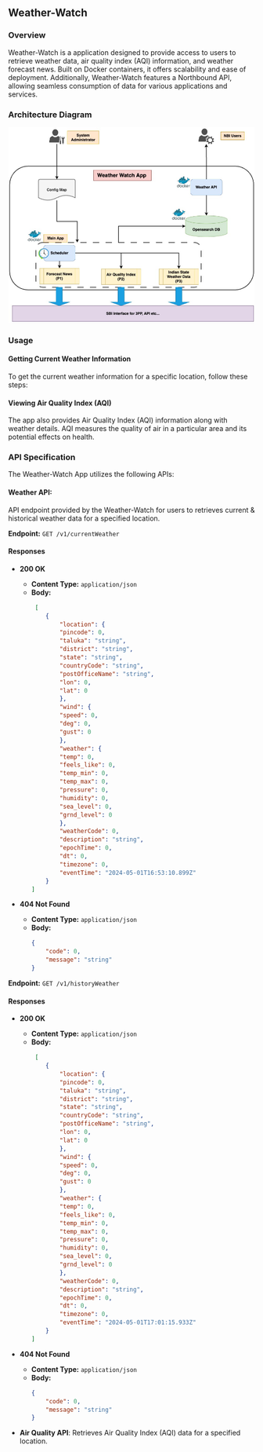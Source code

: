 ## Weather-Watch

### Overview

Weather-Watch is a application designed to provide access to users to retrieve weather data, air quality index (AQI) information, and weather forecast news. Built on Docker containers, it offers scalability and ease of deployment. Additionally, Weather-Watch features a Northbound API, allowing seamless consumption of data for various applications and services.

### Architecture Diagram

![Architecture Diagram](docker/utils/Weather_Watch.jpg)

### Usage

#### Getting Current Weather Information

To get the current weather information for a specific location, follow these steps:

<!-- 
1. **Open the Weather App**:
2. **Search for Location**: Enter the name of the location for which you want to get weather information in the search bar.
3. **View Weather Details**: Once the location is selected, the app will display the current weather information, including temperature, humidity, wind speed, and Air Quality Index (AQI).
-->

#### Viewing Air Quality Index (AQI)

The app also provides Air Quality Index (AQI) information along with weather details. AQI measures the quality of air in a particular area and its potential effects on health.

### API Specification

The Weather-Watch App utilizes the following APIs:

#### Weather API:
API endpoint provided by the Weather-Watch for users to retrieves current & historical weather data for a specified location.

**Endpoint:** `GET /v1/currentWeather`

#### Responses

- **200 OK**
  - **Content Type:** `application/json`
  - **Body:**
    ```json
     [
        {
            "location": {
            "pincode": 0,
            "taluka": "string",
            "district": "string",
            "state": "string",
            "countryCode": "string",
            "postOfficeName": "string",
            "lon": 0,
            "lat": 0
            },
            "wind": {
            "speed": 0,
            "deg": 0,
            "gust": 0
            },
            "weather": {
            "temp": 0,
            "feels_like": 0,
            "temp_min": 0,
            "temp_max": 0,
            "pressure": 0,
            "humidity": 0,
            "sea_level": 0,
            "grnd_level": 0
            },
            "weatherCode": 0,
            "description": "string",
            "epochTime": 0,
            "dt": 0,
            "timezone": 0,
            "eventTime": "2024-05-01T16:53:10.899Z"
        }
    ]
    ```

- **404 Not Found**
  - **Content Type:** `application/json`
  - **Body:**
    ```json
    {
        "code": 0,
        "message": "string"
    }
    ```

**Endpoint:** `GET /v1/historyWeather`

#### Responses

- **200 OK**
  - **Content Type:** `application/json`
  - **Body:**
    ```json
     [
        {
            "location": {
            "pincode": 0,
            "taluka": "string",
            "district": "string",
            "state": "string",
            "countryCode": "string",
            "postOfficeName": "string",
            "lon": 0,
            "lat": 0
            },
            "wind": {
            "speed": 0,
            "deg": 0,
            "gust": 0
            },
            "weather": {
            "temp": 0,
            "feels_like": 0,
            "temp_min": 0,
            "temp_max": 0,
            "pressure": 0,
            "humidity": 0,
            "sea_level": 0,
            "grnd_level": 0
            },
            "weatherCode": 0,
            "description": "string",
            "epochTime": 0,
            "dt": 0,
            "timezone": 0,
            "eventTime": "2024-05-01T17:01:15.933Z"
        }
    ]
    ```

- **404 Not Found**
  - **Content Type:** `application/json`
  - **Body:**
    ```json
    {
        "code": 0,
        "message": "string"
    }
    ```

- **Air Quality API**: Retrieves Air Quality Index (AQI) data for a specified location.